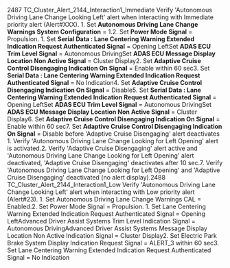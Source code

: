 2487 TC_Cluster_Alert_2144_Interaction1_Immediate Verify 'Autonomous Driving Lane Change Looking Left' alert when interacting with Immediate priority alert (Alert#XXX). 1. Set **Autonomous Driving Lane Change Warnings System Configuration** = 1.2. Set **Power Mode Signal** = Propulsion. 1. Set **Serial Data : Lane Centering Warning Extended Indication Request Authenticated Signal** = Opening LeftSet **ADAS ECU Trim Level Signal** = Autonomous DrivingSet **ADAS ECU Message Display Location Non Active Signal** = Cluster Display2. Set **Adaptive Cruise Control Disengaging Indication On Signal** = Enable within 60 sec3. Set **Serial Data : Lane Centering Warning Extended Indication Request Authenticated Signal** = No Indication4. Set **Adaptive Cruise Control Disengaging Indication On Signal** = Disable5. Set **Serial Data : Lane Centering Warning Extended Indication Request Authenticated Signal** = Opening LeftSet **ADAS ECU Trim Level Signal** = Autonomous DrivingSet **ADAS ECU Message Display Location Non Active Signal** = Cluster Display6. Set **Adaptive Cruise Control Disengaging Indication On Signal** = Enable within 60 sec7. Set **Adaptive Cruise Control Disengaging Indication On Signal** = Disable before 'Adaptive Cruise Disengaging' alert deactivates 1. Verify 'Autonomous Driving Lane Change Looking for Left Opening' alert is activated.2. Verify 'Adaptive Cruise Disengaging' alert active and 'Autonomous Driving Lane Change Looking for Left Opening' alert deactivated, 'Adaptive Cruise Disengaging' deactivates after 10 sec.7. Verify 'Autonomous Driving Lane Change Looking for Left Opening' and 'Adaptive Cruise Disengaging' deactivated (no alert display).2488 TC_Cluster_Alert_2144_Interaction1_Low Verify 'Autonomous Driving Lane Change Looking Left' alert when interacting with Low priority alert (Alert#23). 1. Set Autonomous Driving Lane Change Warnings CAL = Enabled.2. Set Power Mode Signal = Propulsion. 1. Set Lane Centering Warning Extended Indication Request Authenticated Signal = Opening LeftAdvanced Driver Assist Systems Trim Level Indication Signal = Autonomous DrivingAdvanced Driver Assist Systems Message Display Location Non Active Indication Signal = Cluster Display2. Set Electric Park Brake System Display Indication Request Signal = ALERT_3 within 60 sec3. Set Lane Centering Warning Extended Indication Request Authenticated Signal = No Indication